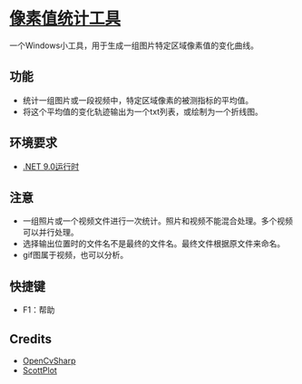 # [像素值统计工具](https://github.com/GarthTB/LightCurve)

一个Windows小工具，用于生成一组图片特定区域像素值的变化曲线。

## 功能

- 统计一组图片或一段视频中，特定区域像素的被测指标的平均值。
- 将这个平均值的变化轨迹输出为一个txt列表，或绘制为一个折线图。

## 环境要求

- [.NET 9.0运行时](https://dotnet.microsoft.com/zh-cn/download/dotnet/9.0)

## 注意

- 一组照片或一个视频文件进行一次统计。照片和视频不能混合处理。多个视频可以并行处理。
- 选择输出位置时的文件名不是最终的文件名。最终文件根据原文件来命名。
- gif图属于视频，也可以分析。

## 快捷键

- F1：帮助

## Credits

- [OpenCvSharp](https://github.com/shimat/opencvsharp)
- [ScottPlot](https://github.com/ScottPlot/ScottPlot)